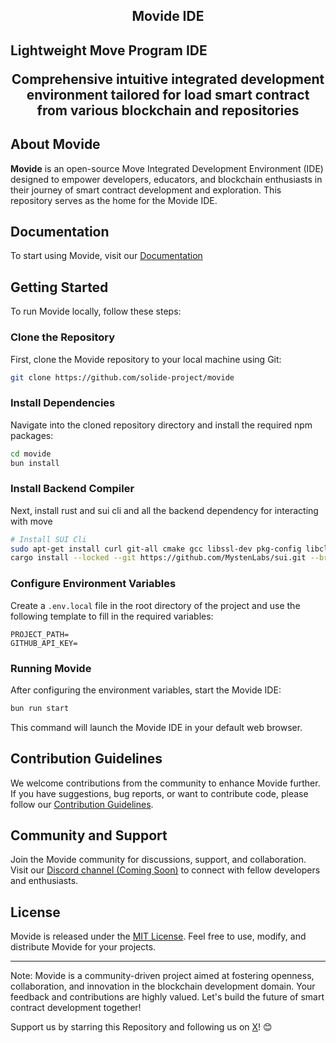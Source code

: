 <p align="center">
  <h2 align="center">Movide IDE</h2>
  <h2 align="center'>Full fork from https://github.com/solide-project/movide for compatibility with movement aptos</h2
  <p align="center"><b>Lightweight Move Program IDE</b></p>
  <p align="center">Comprehensive intuitive integrated development environment tailored for load smart contract from various blockchain and repositories</p>
</p>

## About Movide 

**Movide** is an open-source Move Integrated Development Environment (IDE) designed to empower developers, educators, and blockchain enthusiasts in their journey of smart contract development and exploration. This repository serves as the home for the Movide IDE.

## Documentation

To start using Movide, visit our [Documentation](https://docs.solide0x.tech/docs/ide/move-ide)

## Getting Started

To run Movide locally, follow these steps:

### Clone the Repository
First, clone the Movide repository to your local machine using Git:
```bash
git clone https://github.com/solide-project/movide
```

### Install Dependencies
Navigate into the cloned repository directory and install the required npm packages:
```bash
cd movide
bun install
```

### Install Backend Compiler
Next, install rust and sui cli and all the backend dependency for interacting with move
```bash
# Install SUI Cli
sudo apt-get install curl git-all cmake gcc libssl-dev pkg-config libclang-dev libpq-dev build-essential
cargo install --locked --git https://github.com/MystenLabs/sui.git --branch testnet sui
```

### Configure Environment Variables
Create a `.env.local` file in the root directory of the project and use the following template to fill in the required variables:
```
PROJECT_PATH=
GITHUB_API_KEY=
```

### Running Movide
After configuring the environment variables, start the Movide IDE:
```bash
bun run start
```

This command will launch the Movide IDE in your default web browser.

## Contribution Guidelines

We welcome contributions from the community to enhance Movide further. If you have suggestions, bug reports, or want to contribute code, please follow our [Contribution Guidelines](link-to-contribution-guidelines).

## Community and Support

Join the Movide community for discussions, support, and collaboration. Visit our [Discord channel (Coming Soon)](#) to connect with fellow developers and enthusiasts.

## License

Movide is released under the [MIT License](link-to-license). Feel free to use, modify, and distribute Movide for your projects.

---

Note: Movide is a community-driven project aimed at fostering openness, collaboration, and innovation in the blockchain development domain. Your feedback and contributions are highly valued. Let's build the future of smart contract development together!

Support us by starring this Repository and following us on [X](https://twitter.com/SolideProject)! 😊
